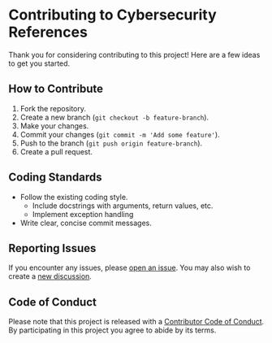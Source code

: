 # Contributing to Cybersecurity References

Thank you for considering contributing to this project! Here are a few ideas to get you started.

## How to Contribute
1. Fork the repository.
2. Create a new branch (`git checkout -b feature-branch`).
3. Make your changes.
4. Commit your changes (`git commit -m 'Add some feature'`).
5. Push to the branch (`git push origin feature-branch`).
6. Create a pull request.

## Coding Standards
- Follow the existing coding style.
    - Include docstrings with arguments, return values, etc.
    - Implement exception handling
- Write clear, concise commit messages.

## Reporting Issues
If you encounter any issues, please [open an issue](https://github.com/Daethyra/Cybersecurity-References/issues). You may also wish to create a [new discussion](https://github.com/Daethyra/Cybersecurity-References/discussions/new/choose).

## Code of Conduct
Please note that this project is released with a [Contributor Code of Conduct](CODE_OF_CONDUCT.md). By participating in this project you agree to abide by its terms.